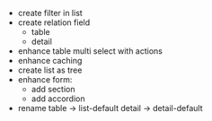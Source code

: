 - create filter in list
- create relation field
  - table
  - detail
- enhance table multi select with actions
- enhance caching
- create list as tree
- enhance form:
   - add section
   - add accordion
- rename table  -> list-default
         detail -> detail-default